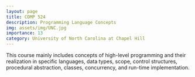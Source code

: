 ```yaml
---
layout: page
title: COMP 524
description: Programming Language Concepts
img: assets/img/UNC.jpg
importance: 13
category: University of North Carolina at Chapel Hill
---
```


This course mainly includes concepts of high-level programming and their realization in specific languages, data types, scope, control structures, procedural abstraction, classes, concurrency, and run-time implementation.